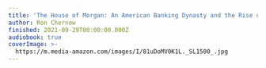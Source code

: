 ```yaml
---
title: 'The House of Morgan: An American Banking Dynasty and the Rise of Modern Finance'
author: Ron Chernow
finished: 2021-09-29T00:00:00.000Z
audiobook: true
coverImage: >-
  https://m.media-amazon.com/images/I/81uDoMV0K1L._SL1500_.jpg
---
```

